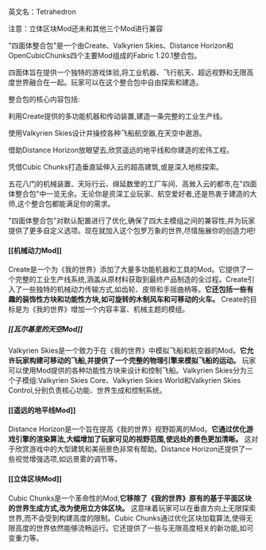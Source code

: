 英文名：Tetrahedron

注意：立体区块Mod还未和其他三个Mod进行兼容

"四面体整合包"是一个由Create、Valkyrien Skies、Distance Horizon和OpenCubicChunks四个主要Mod组成的Fabric 1.20.1整合包。

四面体旨在提供一个独特的游戏体验,将工业机器、飞行航天、超远视野和无限高度世界融合在一起。玩家可以在这个整合包中自由探索和建造。

整合包的核心内容包括:

利用Create提供的多功能机器和传动装置,建造一条完整的工业生产线。

使用Valkyrien Skies设计并操控各种飞船航空器,在天空中遨游。

借助Distance Horizon放眼望去,欣赏遥远的地平线和你建造的宏伟工程。

凭借Cubic Chunks打造垂直延伸入云的超高建筑,或是深入地核探索。

五花八门的机械装置、天际行云、绵延数里的工厂车间、高耸入云的都市,在"四面体整合包"中一览无余。无论你是资深工业玩家、航空爱好者,还是热衷于建造的大师,这个整合包都能满足你的需求。

"四面体整合包"对默认配置进行了优化,确保了四大主模组之间的兼容性,并为玩家提供了更多自定义选项。现在就加入这个包罗万象的世界,尽情施展你的创造力吧!
#### [[机械动力Mod]]
Create是一个为《我的世界》添加了大量多功能机器和工具的Mod。它提供了一个完整的工业生产线系统,涵盖从原材料获取到最终产品制造的全过程。Create引入了一些独特的机械动力传输方式,如齿轮、皮带和手摇曲柄等。**它还包括一些有趣的装饰性方块和功能性方块,如可旋转的木制风车和可移动的火车。** Create的目标是为《我的世界》增加一个内容丰富、机械主题的模组。

##### [[瓦尔基里的天空Mod]]
Valkyrien Skies是一个致力于在《我的世界》中模拟飞船和航空器的Mod。**它允许玩家构建可移动的飞船,并提供了一个完整的物理引擎来模拟飞船的运动。** 玩家可以使用Mod提供的各种功能性方块来设计和控制飞船。Valkyrien Skies分为三个子模组:Valkyrien Skies Core、Valkyrien Skies World和Valkyrien Skies Control,分别负责核心功能、世界生成和控制系统。

#### [[遥远的地平线Mod]]
Distance Horizon是一个旨在提高《我的世界》视野距离的Mod。**它通过优化游戏引擎的渲染算法,大幅增加了玩家可见的视野范围,使远处的景色更加清晰。** 这对于欣赏游戏中的大型建筑和美丽景色非常有帮助。Distance Horizon还提供了一些视觉增强选项,如远景雾的调节等。

#### [[立体区块Mod]]
Cubic Chunks是一个革命性的Mod,**它移除了《我的世界》原有的基于平面区块的世界生成方式,改为使用立方体区块。** 这意味着玩家可以在垂直方向上无限探索世界,而不会受到构建高度的限制。Cubic Chunks通过优化区块加载算法,使得无限高度的世界依然能够流畅运行。它还提供了一些与无限高度相关的新功能,如可变重力等。